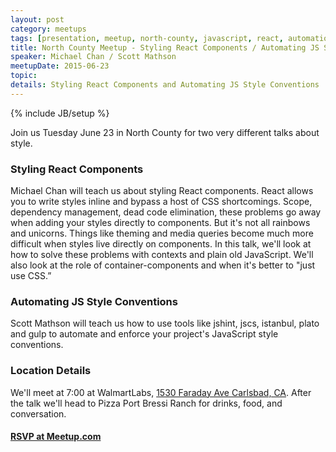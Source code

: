 ```yaml
---
layout: post
category: meetups
tags: [presentation, meetup, north-county, javascript, react, automation]
title: North County Meetup - Styling React Components / Automating JS Style Conventions
speaker: Michael Chan / Scott Mathson
meetupDate: 2015-06-23
topic:
details: Styling React Components and Automating JS Style Conventions
---
```


{% include JB/setup %}

Join us Tuesday June 23 in North County for two very different talks about style.

### Styling React Components
Michael Chan will teach us about styling React components. React allows you to write styles inline and bypass a host of CSS shortcomings. Scope, dependency management, dead code elimination, these problems go away when adding your styles directly to components. But it's not all rainbows and unicorns. Things like theming and media queries become much more difficult when styles live directly on components. In this talk, we'll look at how to solve these problems with contexts and plain old JavaScript. We'll also look at the role of container-components and when it's better to "just use CSS.” 

### Automating JS Style Conventions
Scott Mathson will teach us how to use tools like jshint, jscs, istanbul, plato and gulp to automate and enforce your project's JavaScript style conventions.

### Location Details

We'll meet at 7:00 at WalmartLabs, [1530 Faraday Ave Carlsbad, CA][map]. After the talk we'll head to Pizza Port Bressi Ranch for drinks, food, and conversation.

#### [RSVP at Meetup.com][event]

[map]: https://www.google.com/maps/preview?ll=33.137791,-117.295435&z=12&t=m&hl=en-US&gl=US&mapclient=embed&q=1530+Faraday+Ave+Carlsbad,+CA+92008
[event]: http://www.meetup.com/sandiegojs/events/222902668/
